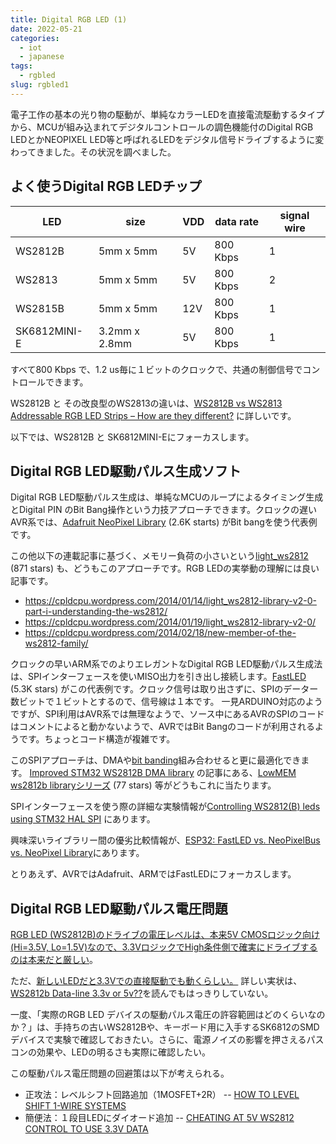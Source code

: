 ```yaml
---
title: Digital RGB LED (1)
date: 2022-05-21
categories:
  - iot
  - japanese
tags:
  - rgbled
slug: rgbled1
---
```



電子工作の基本の光り物の駆動が、単純なカラーLEDを直接電流駆動するタイプから、MCUが組み込まれてデジタルコントロールの調色機能付のDigital RGB LEDとかNEOPIXEL LED等と呼ばれるLEDをデジタル信号ドライブするように変わってきました。その状況を調べました。

## よく使うDigital RGB LEDチップ

LED          | size          | VDD | data rate | signal wire |
-------------|---------------|-----|-----------|-------------|
WS2812B      | 5mm x 5mm     | 5V  | 800 Kbps  | 1           |
WS2813       | 5mm x 5mm     | 5V  | 800 Kbps  | 2           |
WS2815B      | 5mm x 5mm     | 12V | 800 Kbps  | 1           |
SK6812MINI-E | 3.2mm x 2.8mm | 5V  | 800 Kbps  | 1           |

すべて800 Kbps で、1.2 us毎に１ビットのクロックで、共通の制御信号でコントロールできます。

WS2812B と その改良型のWS2813の違いは、[WS2812B vs WS2813 Addressable RGB LED Strips – How are they different?](https://www.seeedstudio.com/blog/2019/02/14/ws2812b-vs-ws2813-addressable-rgb-led-strips-how-are-they-different/) に詳しいです。

以下では、WS2812B と SK6812MINI-Eにフォーカスします。

## Digital RGB LED駆動パルス生成ソフト

Digital RGB LED駆動パルス生成は、単純なMCUのループによるタイミング生成とDigital PIN のBit Bang操作という力技アプローチできます。クロックの遅いAVR系では、[Adafruit NeoPixel Library](https://github.com/adafruit/Adafruit_NeoPixel) (2.6K starts) がBit bangを使う代表例です。

この他以下の連載記事に基づく、メモリー負荷の小さいという[light_ws2812](https://github.com/cpldcpu/light_ws2812/) (871 stars) も、どうもこのアプローチです。RGB LEDの実挙動の理解には良い記事です。

  * https://cpldcpu.wordpress.com/2014/01/14/light_ws2812-library-v2-0-part-i-understanding-the-ws2812/
  * https://cpldcpu.wordpress.com/2014/01/19/light_ws2812-library-v2-0/
  * https://cpldcpu.wordpress.com/2014/02/18/new-member-of-the-ws2812-family/

クロックの早いARM系でのよりエレガントなDigital RGB LED駆動パルス生成法は、SPIインターフェースを使いMISO出力を引き出し接続します。[FastLED](https://github.com/FastLED/FastLED) (5.3K stars) がこの代表例です。クロック信号は取り出さずに、SPIのデーター数ビットで１ビットとするので、信号線は１本です。
一見ARDUINO対応のようですが、SPI利用はAVR系では無理なようで、ソース中にあるAVRのSPIのコードはコメントによると動かないようで、AVRではBit Bangのコードが利用されるようです。ちょっとコード構造が複雑です。

このSPIアプローチは、DMAや[bit banding](https://developer.arm.com/documentation/ddi0439/b/Programmers-Model/Bit-banding)組み合わせると更に最適化できます。
[Improved STM32 WS2812B DMA library](https://sites.google.com/site/hubmartin/arm/improved-stm32-ws2812b-library) の記事にある、[LowMEM ws2812b libraryシリーズ](https://github.com/hubmartin/WS2812B_STM32F4) (77 stars) 等がどうもこれに当たります。

SPIインターフェースを使う際の詳細な実験情報が[Controlling WS2812(B) leds using STM32 HAL SPI](https://www.newinnovations.nl/post/controlling-ws2812-and-ws2812b-using-only-stm32-spi/) にあります。

興味深いライブラリー間の優劣比較情報が、[ESP32: FastLED vs. NeoPixelBus vs. NeoPixel Library](https://blog.ja-ke.tech/2019/06/02/neopixel-performance.html)にあります。

とりあえず、AVRではAdafruit、ARMではFastLEDにフォーカスします。

## Digital RGB LED駆動パルス電圧問題

[RGB LED (WS2812B)のドライブの電圧レベルは、本来5V CMOSロジック向け(Hi=3.5V, Lo=1.5V)なので、3.3VロジックでHigh条件側で確実にドライブするのは本来だと厳しい](https://forums.adafruit.com/viewtopic.php?f=47&t=173010)。

ただ、[新しいLEDだと3.3Vでの直接駆動でも動くらしい。](https://www.reddit.com/r/arduino/comments/cue3e8/ws2812b_on_33v_data_level_shifter_or_not/)
詳しい実状は、[WS2812b Data-line 3.3v or 5v??](https://www.reddit.com/r/FastLED/comments/gku4j7/ws2812b_dataline_33v_or_5v/)を読んでもはっきりしていない。

一度、「実際のRGB LED デバイスの駆動パルス電圧の許容範囲はどのくらいなのか？」は、手持ちの古いWS2812Bや、キーボード用に入手するSK6812のSMDデバイスで実験で確認しておきたい。さらに、電源ノイズの影響を押さえるパスコンの効果や、LEDの明るさも実際に確認したい。

この駆動パルス電圧問題の回避策は以下が考えられる。

* 正攻法：レベルシフト回路追加（1MOSFET+2R） -- [HOW TO LEVEL SHIFT 1-WIRE SYSTEMS](https://www.maximintegrated.com/en/design/technical-documents/app-notes/7/7106.html)
* 簡便法：１段目LEDにダイオード追加 -- [CHEATING AT 5V WS2812 CONTROL TO USE 3.3V DATA](https://hackaday.com/2017/01/20/cheating-at-5v-ws2812-control-to-use-a-3-3v-data-line/)

<!--

通信速度

SPI 20 Mbit/s -> 0.05 us　はやい

SK 6812 MINI-E
WS2812B          T 1.2us -> 800 Kbps (SPIでクロックは繋がない)

I2C slow  10 Kbit/s ->  100 us
I2C base 400 Kbit/s ->   2.5 us

Serial
9600 bps   104 us
19200 bps   52 us
115200 bps   8.68 us

-->

<!--
https://sites.google.com/site/hubmartin/
https://github.com/technobly/Particle-NeoPixel 187 stars (STM32)
https://github.com/MaJerle/stm32-ws2811-ws2812-ws2812b-ws281x-tim-pwm-dma-timer 94 stars (STM32)
https://github.com/Crazy-Geeks/STM32-ARGB-DMA 20 stars
https://github.com/evilwombat/stm32f103_fastNP 21 stars
https://github.com/rogerclarkmelbourne/WS2812B_STM32_Libmaple 58 stars
https://github.com/ottojo/stm32_neopixel 0 stars SPI
https://michaeltien8901.github.io/stm32/2018/07/19/Using-STM32-SPI-For-LED-STRIP.html
  https://bitbucket.org/mtien888/stm32-for-ws2812b-using-spi/src/master/ SPI
https://github.com/berndoJ/libneopixel32 0 star

-->

<!-- vim: se ai sw=2 sts=2 tw=150: -->
